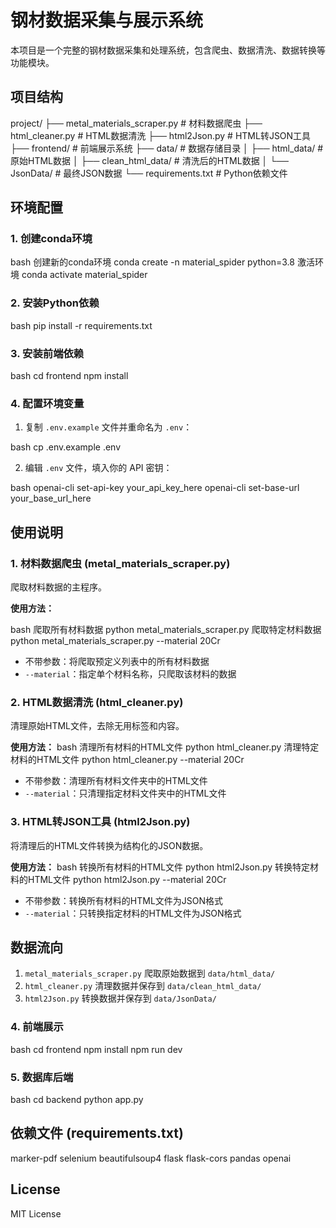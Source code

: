 # 钢材数据采集与展示系统    

本项目是一个完整的钢材数据采集和处理系统，包含爬虫、数据清洗、数据转换等功能模块。

## 项目结构

project/
├── metal_materials_scraper.py # 材料数据爬虫
├── html_cleaner.py # HTML数据清洗
├── html2Json.py # HTML转JSON工具
├── frontend/ # 前端展示系统
├── data/ # 数据存储目录
│ ├── html_data/ # 原始HTML数据
│ ├── clean_html_data/ # 清洗后的HTML数据
│ └── JsonData/ # 最终JSON数据
└── requirements.txt # Python依赖文件

## 环境配置
### 1. 创建conda环境
bash
创建新的conda环境
conda create -n material_spider python=3.8
激活环境
conda activate material_spider

### 2. 安装Python依赖
bash
pip install -r requirements.txt

### 3. 安装前端依赖
bash
cd frontend
npm install

### 4. 配置环境变量

1. 复制 `.env.example` 文件并重命名为 `.env`：

bash
cp .env.example .env

2. 编辑 `.env` 文件，填入你的 API 密钥：

bash
openai-cli set-api-key your_api_key_here
openai-cli set-base-url your_base_url_here

## 使用说明

### 1. 材料数据爬虫 (metal_materials_scraper.py)

爬取材料数据的主程序。

**使用方法：**

bash
爬取所有材料数据
python metal_materials_scraper.py
爬取特定材料数据
python metal_materials_scraper.py --material 20Cr

- 不带参数：将爬取预定义列表中的所有材料数据
- `--material`：指定单个材料名称，只爬取该材料的数据

### 2. HTML数据清洗 (html_cleaner.py)

清理原始HTML文件，去除无用标签和内容。

**使用方法：**
bash
清理所有材料的HTML文件
python html_cleaner.py
清理特定材料的HTML文件
python html_cleaner.py --material 20Cr

- 不带参数：清理所有材料文件夹中的HTML文件
- `--material`：只清理指定材料文件夹中的HTML文件

### 3. HTML转JSON工具 (html2Json.py)

将清理后的HTML文件转换为结构化的JSON数据。

**使用方法：**
bash
转换所有材料的HTML文件
python html2Json.py
转换特定材料的HTML文件
python html2Json.py --material 20Cr
- 不带参数：转换所有材料的HTML文件为JSON格式
- `--material`：只转换指定材料的HTML文件为JSON格式

## 数据流向

1. `metal_materials_scraper.py` 爬取原始数据到 `data/html_data/`
2. `html_cleaner.py` 清理数据并保存到 `data/clean_html_data/`
3. `html2Json.py` 转换数据并保存到 `data/JsonData/`

### 4. 前端展示
bash
cd frontend
npm install
npm run dev

### 5. 数据库后端
bash
cd backend
python app.py

## 依赖文件 (requirements.txt)

marker-pdf
selenium
beautifulsoup4
flask
flask-cors
pandas
openai

## License

MIT License